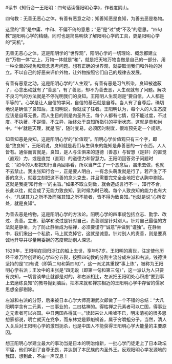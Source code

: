 #读书《知行合一王阳明：四句话读懂阳明心学》，作者度阴山。

四句教：无善无恶心之体，有善有恶意之动；知善知恶是良知，为善去恶是格物。

这里的“善”是中庸、中和、不偏不倚的意思；“恶”是“过”或“不及”的意思。“四句教”是阳明心学的精髓，同时也是简易明快了解阳明心学的工具，更是阳明心学的“天机”。

无善无恶心之体，这是阳明学的“世界观”，阳明心学的一切理论、概念都建立在“万物一体”之上，万物一体就是“和”，就是把天地万物当做是自己的一部分，用一种全面的视角和观念思考问题。想有正确的世界观，就要取消我们和外物的对立。不以自己的好恶来评价外物，让外物按照它们自己的规律去发展。

有善有恶意之动，这是阳明心学的“人生观”。有善有恶是习气所染，良知被遮蔽了，心念出动就有了“善恶”，有了善恶，却不为善去恶，人生观就有了问题。解决不良习气的方法就是不停光明我们的良知。王阳明人生观则是“要自信，人人都是平等的”。心学是让人自信的学问，自信的基石就是自尊。当人有了自尊后，确切地说是确信了良知后，王阳明说，你就成了狂者。王阳明认为，每个人的人生态度应该是自尊无畏，而人生目的则是内圣外王。每个人都有七情，但不能过度，不过度、不执著，不逆情、不立异，始终处于良知所指引的平衡状态，这就是贵和尚中。“‘中’就是天理，就是‘易’，随时变易，必须因时制宜，很难预先定一个规矩。

知善知恶是良知，这是阳明心学的“价值观”。阳明心学价值观只有三个字，即是“致良知”，王阳明说，良知就是我们与生俱来的能知是非善恶的一个东西，人人皆有。通俗而言就是，良知，是人与生俱来的道德（善恶）与智慧（是非）的直觉（直观）力，或是直觉（直观）的道德力和智慧力。王阳明回答弟子问题时说：“如今的人都把知行当两回事看，所以当产生了一个恶念后，虽未去做，也就不去禁止。我主张知行合一，正是要人明白，一有念头萌发就是行了。若产生了不善的念头，就要立刻把这不善的念头克去，并且需要完完全全地把它从胸中剔除。这就是我提‘知行合一’的主旨。”如果不取立刻做，就会造成言行不一，知行不合，长此以往，就变成了无能力致良知，到时候为时已晚。每个人致良知的能力也有大小，“凡谋其力之所不及而强其知之所不能者，皆不得为致良知。”也就是说“心所安处，就是良知”。

为善去恶是格物，这是阳明心学的方法论。阳明心学的四事规包括立志、勤学、改过、责善。立志、勤学和改过是针对自己，责善则是针对别人。针对自己最佳的方法就是静坐，为了防止静坐成为枯禅，必须要谨守“诚意”并做到“谨独”。在静坐中，我们揪出一个私欲，马上就克掉它，这就是诚意。针对别人的责善，则是要真诚地开导并尽量用委婉的态度帮助别人深思。

1529年，王阳明在回归浙江的船上去世，享年57岁。王阳明的离世，注定使他历经千难万险创建的心学四分五裂，按照四句教的分割主流分成左派和右派。钱德洪坚持的是“四有说（即第二句和第四句）”，这一派尤其重视“事上练”，被称为王阳明心学右派；王汝中的主张是“四无说（即第一句和第三句）”，这一派认为人只要有良知，一切言谈举止就都是对的。和右派相比，左派把王阳明处心积虑“要到事上去磨练良知”的教导抛到脑后，把本来就和禅宗相近的王阳明心学中存留的儒家思想全部剔除。

左派和右派的分野，后来被日本心学大师高濑武次郎做了一个不错的总结：“大凡阳明学含有二元素，一曰事业的，二曰枯禅的。得枯禅之元素者可以亡国，得事业之元素者可以兴国。中日两国各得其一。”读起来让人唏嘘不已，明末清初的很多思想家都说，明亡就灭在党争，而东林党是罪魁祸首，属于穷嚼蛆分子。当然，清人入关后对王阳明心学的激烈扼杀，也是中国人不能获得王阳明心学大能量的主要原因。

想王阳明心学建立最大的事功当是日本的明治维新，一批心学门徒走上了日本政坛军届，他们学到了自尊无畏，并达到了本民族的内圣外王。反观阳明心学发源地的我国，想到此，不由一声叹息！

